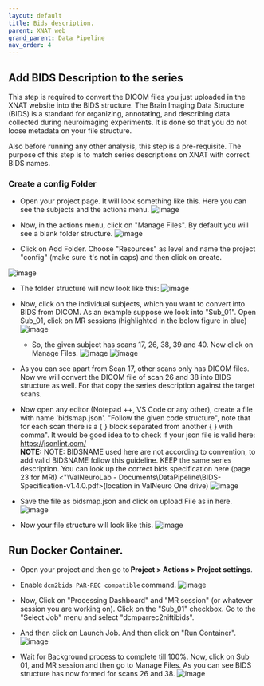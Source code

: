 ```yaml
---
layout: default
title: Bids description.
parent: XNAT web
grand_parent: Data Pipeline
nav_order: 4
---
```


## Add BIDS Description to the series
This step is required to convert the DICOM files you just uploaded in the XNAT website into the BIDS structure. 
The Brain Imaging Data Structure (BIDS) is a standard for organizing, annotating, and describing data collected during neuroimaging experiments. 
It is done so that you do not loose metadata on your file structure. 

Also before running any other analysis, this step is a pre-requisite. 
The purpose of this step is to match series descriptions on XNAT with correct BIDS names.  

### Create a config Folder
- Open your project page. It will look something like this. Here you can see the subjects and the actions menu.
![image](https://user-images.githubusercontent.com/40626584/200135858-5afc97b1-cee7-40b4-ba40-abddde22fad6.png)

- Now, in the actions menu, click on "Manage Files". By default you will see a blank folder structure. 
![image](https://user-images.githubusercontent.com/40626584/200135954-e42d46dd-633f-4436-a69d-00f8327b0d64.png)


- Click on Add Folder. Choose "Resources" as level and name the project "config" (make sure it's not in caps) and then click on create.  

![image](https://user-images.githubusercontent.com/40626584/200136018-163a29ad-4ff1-49f0-844f-87360248b922.png)

  - The folder structure will now look like this: 
![image](https://user-images.githubusercontent.com/40626584/200136485-4d62b06f-cd28-42cb-985d-cb91eb58c7b0.png)


- Now, click on the individual subjects, which you want to convert into BIDS from DICOM. As an example suppose we look into "Sub_01". Open Sub_01, click on MR sessions (highlighted in the below figure in blue)
![image](https://user-images.githubusercontent.com/40626584/200136090-a754ab05-92a9-4cf6-af21-6131ca19fe90.png)


  - So, the given subject has scans 17, 26, 38, 39 and 40. Now click on Manage Files. 
![image](https://user-images.githubusercontent.com/40626584/200136111-0158e078-3855-4942-9d4e-22e3ed5ec87c.png)
![image](https://user-images.githubusercontent.com/40626584/200136121-54c9996d-9bc1-4b89-9446-41e8ab9943f1.png)


- As you can see apart from Scan 17, other scans only has DICOM files. Now we will convert the DICOM file of scan 26 and 38 into BIDS structure as well. For that copy the series description against the target scans.  
- Now open any editor (Notepad ++, VS Code or any other), create a file with name 'bidsmap.json'. "Follow the given code structure", note that for each scan there is a { } block separated from another { } with comma". It would be good idea to to check if your json file is valid here: https://jsonlint.com/  
**NOTE:** NOTE: BIDSNAME used here are not according to convention, to add valid BIDSNAME follow this guideline. KEEP the same series description. You can look up the correct bids specification here (page 23 for MRI) <"\ValNeuroLab - Documents\DataPipeline\BIDS-Specification-v1.4.0.pdf>(location in ValNeuro One drive)
![image](https://user-images.githubusercontent.com/40626584/200136178-f2aceb96-0688-45e8-89c1-b402af0788ae.png)

- Save the file as bidsmap.json and click on upload File as in here. 
![image](https://user-images.githubusercontent.com/40626584/200136197-a7cd76a3-31d2-4140-99a5-c6d3ec39277f.png)

- Now your file structure will look like this.
![image](https://user-images.githubusercontent.com/40626584/200136226-ef10e75c-35c2-46d8-acd2-1e280e1bebf6.png)

## Run Docker Container.
- Open your project and then go to **Project > Actions > Project settings**.
- Enable ``dcm2bids PAR-REC compatible`` command.
![image](https://user-images.githubusercontent.com/40626584/200136364-d0c3e038-4555-4d87-8224-7e37e0cea094.png)


- Now, Click on "Processing Dashboard" and "MR session" (or whatever session you are working on). Click on the "Sub_01" checkbox. Go to the "Select Job" menu and select "dcmparrec2niftibids". 
- And then click on Launch Job. And then click on "Run Container". 
![image](https://user-images.githubusercontent.com/40626584/200136394-26aa1071-d781-4a1d-849f-6318dc831517.png)

- Wait for Background process to complete till 100%. Now, click on Sub 01, and MR session and then go to Manage Files. As you can see BIDS structure has now formed for scans 26 and 38. 
 ![image](https://user-images.githubusercontent.com/40626584/200136423-335ab4a2-fa09-4ae9-adc9-2c9e90a8eca9.png)





